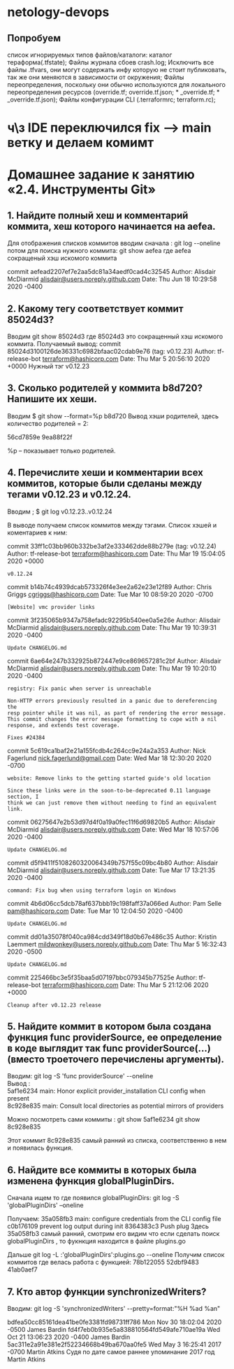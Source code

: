 # netology-devops
## Попробуем
список игнорируемых типов файлов/каталоги:
каталог тераформа(.tfstate);
Файлы журнала сбоев  crash.log;
Исключить все файлы .tfvars, они могут содержать инфу которую не стоит публиковать, так же они меняются в зависимости от окружения;
Файлы переопределения, поскольку они обычно используются для локального переопределения ресурсов (override.tf; override.tf.json; * _override.tf; * _override.tf.json);
Файлы конфигурации CLI (.terraformrc; terraform.rc);

# ч\з IDE переключился  fix --> main ветку и делаем комимт 
 
 # Домашнее задание к занятию «2.4. Инструменты Git»
 ## 1. Найдите полный хеш и комментарий коммита, хеш которого начинается на aefea.
Для отображения списков коммитов вводим сначала :
git log --oneline 
потом для поиска нужного коммита:
git show aefea
где aefea сокращеный хэш искомого коммита

commit aefead2207ef7e2aa5dc81a34aedf0cad4c32545
Author: Alisdair McDiarmid <alisdair@users.noreply.github.com>
Date:   Thu Jun 18 10:29:58 2020 -0400

## 2. Какому тегу соответствует коммит 85024d3?
Вводим 
git show 85024d3
где  85024d3 это сокращенный хэш искомого коммита.
Получаемый вывод:
commit 85024d3100126de36331c6982bfaac02cdab9e76 (tag: v0.12.23)
Author: tf-release-bot <terraform@hashicorp.com>
Date:   Thu Mar 5 20:56:10 2020 +0000
Нужный тэг  v0.12.23
## 3. Сколько родителей у коммита b8d720? Напишите их хеши.
Вводим $ git show --format=%p b8d720
Вывод хэши родителей, здесь количество родителей = 2:

56cd7859e 9ea88f22f

%p – показывает только родителей.
## 4. Перечислите хеши и комментарии всех коммитов, которые были сделаны между тегами v0.12.23 и v0.12.24.
Вводим ;
$ git log v0.12.23..v0.12.24

В выводе получаем список коммитов между тэгами.
Список хэшей и коментариев к ним:

commit 33ff1c03bb960b332be3af2e333462dde88b279e (tag: v0.12.24)
Author: tf-release-bot <terraform@hashicorp.com>
Date:   Thu Mar 19 15:04:05 2020 +0000

    v0.12.24

commit b14b74c4939dcab573326f4e3ee2a62e23e12f89
Author: Chris Griggs <cgriggs@hashicorp.com>
Date:   Tue Mar 10 08:59:20 2020 -0700

    [Website] vmc provider links

commit 3f235065b9347a758efadc92295b540ee0a5e26e
Author: Alisdair McDiarmid <alisdair@users.noreply.github.com>
Date:   Thu Mar 19 10:39:31 2020 -0400

    Update CHANGELOG.md

commit 6ae64e247b332925b872447e9ce869657281c2bf
Author: Alisdair McDiarmid <alisdair@users.noreply.github.com>
Date:   Thu Mar 19 10:20:10 2020 -0400

    registry: Fix panic when server is unreachable

    Non-HTTP errors previously resulted in a panic due to dereferencing the
    resp pointer while it was nil, as part of rendering the error message.
    This commit changes the error message formatting to cope with a nil
    response, and extends test coverage.

    Fixes #24384

commit 5c619ca1baf2e21a155fcdb4c264cc9e24a2a353
Author: Nick Fagerlund <nick.fagerlund@gmail.com>
Date:   Wed Mar 18 12:30:20 2020 -0700

    website: Remove links to the getting started guide's old location

    Since these links were in the soon-to-be-deprecated 0.11 language section, I
    think we can just remove them without needing to find an equivalent link.

commit 06275647e2b53d97d4f0a19a0fec11f6d69820b5
Author: Alisdair McDiarmid <alisdair@users.noreply.github.com>
Date:   Wed Mar 18 10:57:06 2020 -0400

    Update CHANGELOG.md

commit d5f9411f5108260320064349b757f55c09bc4b80
Author: Alisdair McDiarmid <alisdair@users.noreply.github.com>
Date:   Tue Mar 17 13:21:35 2020 -0400

    command: Fix bug when using terraform login on Windows

commit 4b6d06cc5dcb78af637bbb19c198faff37a066ed
Author: Pam Selle <pam@hashicorp.com>
Date:   Tue Mar 10 12:04:50 2020 -0400

    Update CHANGELOG.md

commit dd01a35078f040ca984cdd349f18d0b67e486c35
Author: Kristin Laemmert <mildwonkey@users.noreply.github.com>
Date:   Thu Mar 5 16:32:43 2020 -0500

    Update CHANGELOG.md

commit 225466bc3e5f35baa5d07197bbc079345b77525e
Author: tf-release-bot <terraform@hashicorp.com>
Date:   Thu Mar 5 21:12:06 2020 +0000

    Cleanup after v0.12.23 release


## 5. Найдите коммит в котором была создана функция func providerSource, ее определение в коде выглядит так func providerSource(...) (вместо троеточего перечислены аргументы).
Вводим:
git log -S 'func providerSource' --oneline  
Вывод :  
5af1e6234 main: Honor explicit provider_installation CLI config when present  
8c928e835 main: Consult local directories as potential mirrors of providers  

Можно посмотреть сами коммиты :
git show 5af1e6234
git show 8c928e835

Этот коммит 8c928e835 самый ранний из списка, соответственно в нем и появилась функция.

## 6. Найдите все коммиты в которых была изменена функция globalPluginDirs.
Сначала ищем то где появился globalPluginDirs:
git log -S 'globalPluginDirs' –oneline

Получаем:
35a058fb3 main: configure credentials from the CLI config file
c0b176109 prevent log output during init
8364383c3 Push plug
Здесь 35a058fb3 самый ранний, смотрим его видим что если сделать поиск globalPluginDirs , то фукнкция находится в файле plugins.go

Дальше 
git log -L :'globalPluginDirs':plugins.go --oneline
Получим список коммитов где велась работа с функцией:
78b122055
52dbf9483
41ab0aef7


## 7. Кто автор функции synchronizedWriters?
Вводим:
git log -S 'synchronizedWriters' --pretty=format:"%H %ad %an"

bdfea50cc85161dea41be0fe3381fd98731ff786 Mon Nov 30 18:02:04 2020 -0500 James Bardin
fd4f7eb0b935e5a838810564fd549afe710ae19a Wed Oct 21 13:06:23 2020 -0400 James Bardin
5ac311e2a91e381e2f52234668b49ba670aa0fe5 Wed May 3 16:25:41 2017 -0700 Martin Atkins
Судя по дате самое раннее упоминание 2017 год Martin Atkins

